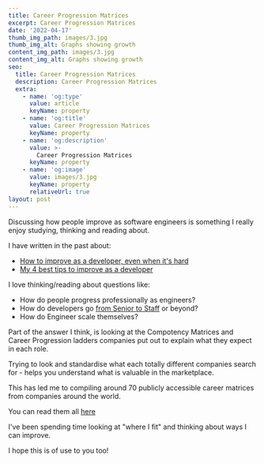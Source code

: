 ```yaml
---
title: Career Progression Matrices
excerpt: Career Progression Matrices
date: '2022-04-17'
thumb_img_path: images/3.jpg
thumb_img_alt: Graphs showing growth 
content_img_path: images/3.jpg
content_img_alt: Graphs showing growth
seo:
  title: Career Progression Matrices
  description: Career Progression Matrices
  extra:
    - name: 'og:type'
      value: article
      keyName: property
    - name: 'og:title'
      value: Career Progression Matrices
      keyName: property
    - name: 'og:description'
      value: >-
        Career Progression Matrices
      keyName: property
    - name: 'og:image'
      value: images/3.jpg
      keyName: property
      relativeUrl: true
layout: post
---
```


Discussing how people improve as software engineers is something I really enjoy studying, thinking and reading about.

I have written in the past about:

- [How to improve as a developer, even when it's hard](https://www.freecodecamp.org/news/how-to-get-better-at-programming-even-when-its-hard/)
- [My 4 best tips to improve as a developer](https://www.freecodecamp.org/news/how-to-become-a-better-developer/)

I love thinking/reading about questions like:

- How do people progress professionally as engineers?
- How do developers go [from Senior to Staff](https://staffeng.com/) or beyond?
- How do Engineer scale themselves? 

Part of the answer I think, is looking at the Compotency Matrices and Career Progression ladders companies put out to explain what they expect in each role.

Trying to look and standardise what each totally different companies search for - helps you understand what is valuable in the marketplace.

This has led me to compiling around 70 publicly accessible career matrices from companies around the world.

You can read them all [here](https://github.com/kealanparr/Career-progression-matrices/edit/main/README.md)

I've been spending time looking at "where I fit" and thinking about ways I can improve.

I hope this is of use to you too!